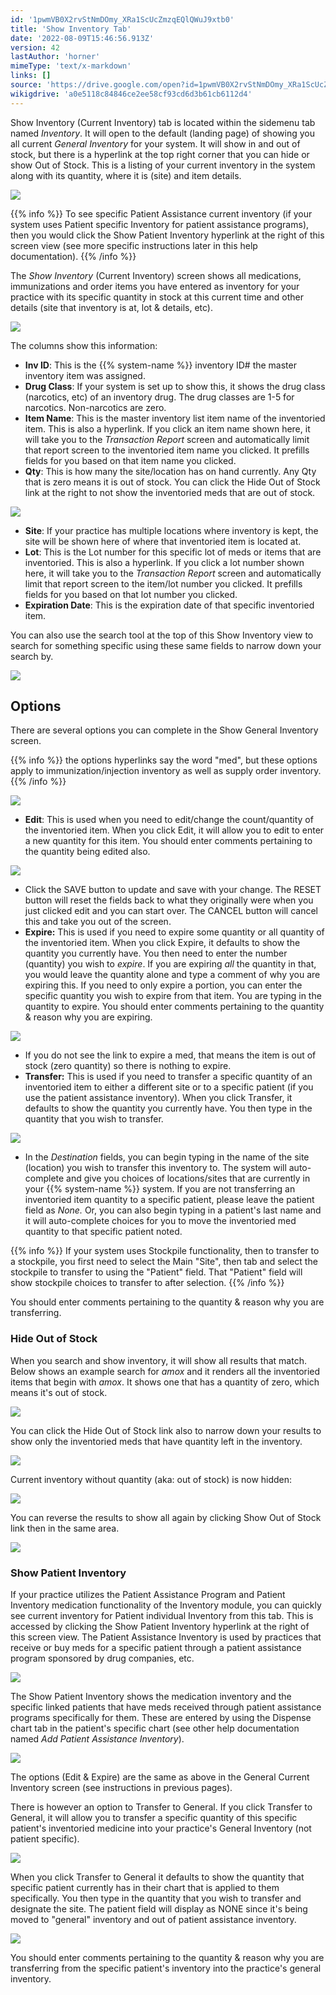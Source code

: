 ```yaml
---
id: '1pwmVB0X2rvStNmDOmy_XRa1ScUcZmzqEQlQWuJ9xtb0'
title: 'Show Inventory Tab'
date: '2022-08-09T15:46:56.913Z'
version: 42
lastAuthor: 'horner'
mimeType: 'text/x-markdown'
links: []
source: 'https://drive.google.com/open?id=1pwmVB0X2rvStNmDOmy_XRa1ScUcZmzqEQlQWuJ9xtb0'
wikigdrive: 'a0e5118c84846ce2ee58cf93cd6d3b61cb6112d4'
---
```

Show Inventory (Current Inventory) tab is located within the sidemenu tab named *Inventory*. It will open to the default (landing page) of showing you all current *General Inventory* for your system. It will show in and out of stock, but there is a hyperlink at the top right corner that you can hide or show Out of Stock. This is a listing of your current inventory in the system along with its quantity, where it is (site) and item details.

![](../show-inventory-tab.assets/4c8b1e51f8cc8eaecc0234468600196e.png)

{{% info %}}
To see specific Patient Assistance current inventory (if your system uses Patient specific Inventory for patient assistance programs), then you would click the Show Patient Inventory hyperlink at the right of this screen view (see more specific instructions later in this help documentation).
{{% /info %}}

The *Show Inventory* (Current Inventory) screen shows all medications, immunizations and order items you have entered as inventory for your practice with its specific quantity in stock at this current time and other details (site that inventory is at, lot & details, etc).

![](../show-inventory-tab.assets/4fc5fb1a4ce46240c560abad4b4c0051.png)

The columns show this information:

* <strong>Inv ID</strong>: This is the {{% system-name %}} inventory ID# the master inventory item was assigned.
* <strong>Drug Class</strong>: If your system is set up to show this, it shows the drug class (narcotics, etc) of an inventory drug. The drug classes are 1-5 for narcotics. Non-narcotics are zero.
* <strong>Item Name</strong>: This is the master inventory list item name of the inventoried item. This is also a hyperlink. If you click an item name shown here, it will take you to the <em>Transaction Report</em> screen and automatically limit that report screen to the inventoried item name you clicked. It prefills fields for you based on that item name you clicked.
* <strong>Qty</strong>: This is how many the site/location has on hand currently. Any Qty that is zero means it is out of stock. You can click the Hide Out of Stock link at the right to not show the inventoried meds that are out of stock.

![](../show-inventory-tab.assets/884ad7923d0e0ca9cfb1ddc8347a483c.png)

* <strong>Site</strong>: If your practice has multiple locations where inventory is kept, the site will be shown here of where that inventoried item is located at.
* <strong>Lot</strong>: This is the Lot number for this specific lot of meds or items that are inventoried. This is also a hyperlink. If you click a lot number shown here, it will take you to the <em>Transaction Report</em> screen and automatically limit that report screen to the item/lot number you clicked. It prefills fields for you based on that lot number you clicked.
* <strong>Expiration Date</strong>: This is the expiration date of that specific inventoried item.

You can also use the search tool at the top of this Show Inventory view to search for something specific using these same fields to narrow down your search by.

![](../show-inventory-tab.assets/4d726f5c6406c88c4f3dae29d879b502.png)

## Options

There are several options you can complete in the Show General Inventory screen.

{{% info %}}
the options hyperlinks say the word "med", but these options apply to immunization/injection inventory as well as supply order inventory.
{{% /info %}}

![](../show-inventory-tab.assets/8cd9c678e4b9f07bef40da385cfefb78.png)

* <strong>Edit</strong>: This is used when you need to edit/change the count/quantity of the inventoried item. When you click Edit, it will allow you to edit to enter a new quantity for this item. You should enter comments pertaining to the quantity being edited also.

![](../show-inventory-tab.assets/9f09c1cd14dc82669dd93e3334702d4a.png)

* Click the SAVE button to update and save with your change. The RESET button will reset the fields back to what they originally were when you just clicked edit and you can start over. The CANCEL button will cancel this and take you out of the screen.
* <strong>Expire:</strong> This is used if you need to expire some quantity or all quantity of the inventoried item. When you click Expire, it defaults to show the quantity you currently have. You then need to enter the number (quantity) you wish to <em>expire</em>. If you are expiring <em>all</em> the quantity in that, you would leave the quantity alone and type a comment of why you are expiring this. If you need to only expire a portion, you can enter the specific quantity you wish to expire from that item. You are typing in the quantity to expire. You should enter comments pertaining to the quantity & reason why you are expiring.

![](../show-inventory-tab.assets/5f8e60537da136a0be7346a227abc4a8.png)

* If you do not see the link to expire a med, that means the item is out of stock (zero quantity) so there is nothing to expire.
* <strong>Transfer:</strong> This is used if you need to transfer a specific quantity of an inventoried item to either a different site or to a specific patient (if you use the patient assistance inventory). When you click Transfer, it defaults to show the quantity you currently have. You then type in the quantity that you wish to transfer.

![](../show-inventory-tab.assets/f8fbf94437ab0ac77d5333bfa7f84973.png)

* In the <em>Destination</em> fields, you can begin typing in the name of the site (location) you wish to transfer this inventory to. The system will auto-complete and give you choices of locations/sites that are currently in your {{% system-name %}} system. If you are not transferring an inventoried item quantity to a specific patient, please leave the patient field as <em>None.</em> Or, you can also begin typing in a patient's last name and it will auto-complete choices for you to move the inventoried med quantity to that specific patient noted.

{{% info %}}
If your system uses Stockpile functionality, then to transfer to a stockpile, you first need to select the Main "Site", then tab and select the stockpile to transfer to using the "Patient" field. That "Patient" field will show stockpile choices to transfer to after selection.
{{% /info %}}

You should enter comments pertaining to the quantity & reason why you are transferring.

### Hide Out of Stock

When you search and show inventory, it will show all results that match. Below shows an example search for *amox* and it renders all the inventoried items that begin with *amox*. It shows one that has a quantity of zero, which means it's out of stock.

![](../show-inventory-tab.assets/0b6fa673c7612e8c7014aabbf537acbf.png)

You can click the Hide Out of Stock link also to narrow down your results to show only the inventoried meds that have quantity left in the inventory.

![](../show-inventory-tab.assets/758fab6f7bf3a5c400ed697609273ca6.png)

Current inventory without quantity (aka: out of stock) is now hidden:

![](../show-inventory-tab.assets/e4aee0727b4acc8ac20ac0b27d044db4.png)

You can reverse the results to show all again by clicking Show Out of Stock link then in the same area.

![](../show-inventory-tab.assets/63edd90b8a79587ceacf9cadaa649d8e.png)

### Show Patient Inventory

If your practice utilizes the Patient Assistance Program and Patient Inventory medication functionality of the Inventory module, you can quickly see current inventory for Patient individual Inventory from this tab. This is accessed by clicking the Show Patient Inventory hyperlink at the right of this screen view. The Patient Assistance Inventory is used by practices that receive or buy meds for a specific patient through a patient assistance program sponsored by drug companies, etc.

![](../show-inventory-tab.assets/9513a3e9aeb0e770fb6baf210631a669.png)

The Show Patient Inventory shows the medication inventory and the specific linked patients that have meds received through patient assistance programs specifically for them. These are entered by using the Dispense chart tab in the patient's specific chart (see other help documentation named *Add Patient Assistance Inventory*).

![](../show-inventory-tab.assets/4e4dc61c75547bdb3541708e31f0ff52.png)

The options (Edit & Expire) are the same as above in the General Current Inventory screen (see instructions in previous pages).

There is however an option to Transfer to General. If you click Transfer to General, it will allow you to transfer a specific quantity of this specific patient's inventoried medicine into your practice's General Inventory (not patient specific).

![](../show-inventory-tab.assets/8d32d58a0faf5ac2d1ad3f79941b767c.png)

When you click Transfer to General it defaults to show the quantity that specific patient currently has in their chart that is applied to them specifically. You then type in the quantity that you wish to transfer and designate the site. The patient field will display as NONE since it's being moved to "general" inventory and out of patient assistance inventory.

![](../show-inventory-tab.assets/49bc7c3f3abd917195f4b4ea005602bc.png)

You should enter comments pertaining to the quantity & reason why you are transferring from the specific patient's inventory into the practice's general inventory.
